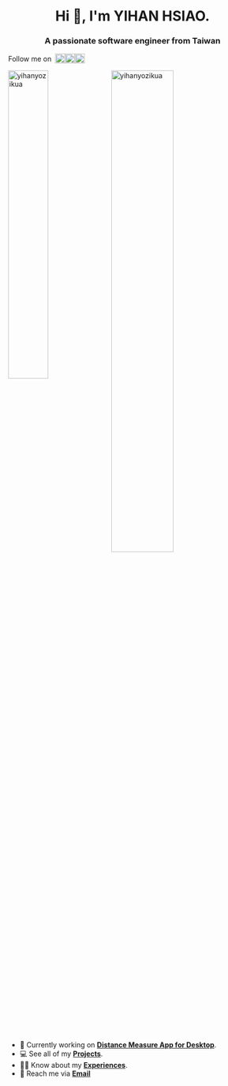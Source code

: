 <!--<img style="float:right;" src="https://komarev.com/ghpvc/?username=yihanyozikua&label=Profile%20views&color=0e75b6&style=flat" alt="yihanyozikua" />-->

<h1 align="center">Hi 👋, I'm YIHAN HSIAO.</h1>

<h3 align="center">A passionate software engineer from Taiwan</h3>



<p align="left" style="display:flex; flex-direction:row; justify-content:flex-start; align-items:center;" >
Follow me on &nbsp
  <a href="https://linkedin.com/in/yihanyozikua" target="_target"><img align="center" src="https://github.com/paulrobertlloyd/socialmediaicons/blob/main/linkedin-48x48.png" alt="yihanyozikua" height="20" width="20" />
  </a>
  <a href="https://twitter.com/yozikua" target="blank"><img align="center" src="https://github.com/paulrobertlloyd/socialmediaicons/blob/main/twitter-48x48.png" alt="yihanyozikua" height="20" width="20" />
  </a>
  <a href="https://fb.com/newy860318" target="blank"><img align="center" src="https://github.com/paulrobertlloyd/socialmediaicons/blob/main/facebook-48x48.png" alt="newy860318" height="20" width="20" />
  </a>
</p>


<p>
<img align="left" src="https://github-readme-stats.vercel.app/api/top-langs?username=yihanyozikua&show_icons=true&theme=dark&title_color=4b88ee&text_color=ffffff&locale=en&layout=compact" alt="yihanyozikua" width="40%" />
&nbsp;<img align="center" src="https://github-readme-stats.vercel.app/api?username=yihanyozikua&show_icons=true&theme=dark&title_color=4c87ee&text_color=ffffff&locale=en" alt="yihanyozikua" width="50%" />
</p>


- 🔭 Currently working on **[Distance Measure App for Desktop](https://github.com/yihanYozikua/distance-measure)**.
- 💻 See all of my **[Projects](https://drive.google.com/file/d/1Ytnn17tnrbLUQKyTFzR2UAmzvuWUlDWu/view?usp=sharing)**.
- 🧑🏻‍ Know about my **[Experiences](https://drive.google.com/file/d/1WicuDF7vA5fBKWfQDjdgXGbhWQ313sIS/view?usp=sharing)**.
- 📩 Reach me via **<a href="mailto:newy860318@gmail.com" class="email"><i class="far fa-envelope icon-style"></i><span class="email-text">Email</span></a>**


<!--<h3 align="left">Languages and Tools:</h3>
<p align="left">
  <div style="border:1px solid white;">
    <h4> Programming Language </h4>
    <a href="https://www.w3schools.com/cpp/" target="_blank"> 
      <img src="https://raw.githubusercontent.com/devicons/devicon/master/icons/cplusplus/cplusplus-original.svg" alt="cplusplus" width="40" height="40"/> 
    </a>
    <a href="https://www.python.org" target="_blank"> 
      <img src="https://raw.githubusercontent.com/devicons/devicon/master/icons/python/python-original.svg" alt="python" width="40" height="40"/> 
    </a>
    <a href="https://www.java.com" target="_blank"> 
      <img src="https://raw.githubusercontent.com/devicons/devicon/master/icons/java/java-original.svg" alt="java" width="40" height="40"/> 
    </a>
    <a href="https://www.cprogramming.com/" target="_blank"> 
      <img src="https://raw.githubusercontent.com/devicons/devicon/master/icons/c/c-original.svg" alt="c" width="40" height="40"/> 
    </a>
    <a href="https://developer.mozilla.org/en-US/docs/Web/JavaScript" target="_blank"> 
      <img src="https://raw.githubusercontent.com/devicons/devicon/master/icons/javascript/javascript-original.svg" alt="javascript" width="40" height="40"/> 
    </a>
  </div>
  <h4> Frontend Development </h4>
  <a href="https://www.w3.org/html/" target="_blank"> 
    <img src="https://raw.githubusercontent.com/devicons/devicon/master/icons/html5/html5-original-wordmark.svg" alt="html5" width="40" height="40"/> 
  </a> 
  <a href="https://www.w3schools.com/css/" target="_blank"> 
    <img src="https://raw.githubusercontent.com/devicons/devicon/master/icons/css3/css3-original-wordmark.svg" alt="css3" width="40" height="40"/> 
  </a>
  <a href="https://sass-lang.com" target="_blank"> 
    <img src="https://raw.githubusercontent.com/devicons/devicon/master/icons/sass/sass-original.svg" alt="sass" width="40" height="40"/> 
  </a> 
  <h4> Backend Development </h4>
  <a href="https://nodejs.org" target="_blank">
    <img src="https://raw.githubusercontent.com/devicons/devicon/master/icons/nodejs/nodejs-original-wordmark.svg" alt="nodejs" width="40" height="40"/> 
  </a>
  <h4> DevOps </h4>
  <a href="https://www.gnu.org/software/bash/" target="_blank"> 
    <img src="https://www.vectorlogo.zone/logos/gnu_bash/gnu_bash-icon.svg" alt="bash" width="40" height="40"/> 
  </a>
  <a href="https://git-scm.com/" target="_blank"> 
    <img src="https://www.vectorlogo.zone/logos/git-scm/git-scm-icon.svg" alt="git" width="40" height="40"/> 
  </a>
  <a href="https://www.linux.org/" target="_blank"> 
    <img src="https://raw.githubusercontent.com/devicons/devicon/master/icons/linux/linux-original.svg" alt="linux" width="40" height="40"/> 
  </a>
  <h4> Frameworks & Libraries </h4>
  <a href="https://opencv.org/" target="_blank"> 
    <img src="https://www.vectorlogo.zone/logos/opencv/opencv-icon.svg" alt="opencv" width="40" height="40"/> 
  </a>
  <a href="https://www.tensorflow.org" target="_blank"> 
    <img src="https://www.vectorlogo.zone/logos/tensorflow/tensorflow-icon.svg" alt="tensorflow" width="40" height="40"/> 
  </a> 
  <h4> Cloud Services </h4>
  <a href="https://azure.microsoft.com/en-in/" target="_blank"> 
    <img src="https://www.vectorlogo.zone/logos/microsoft_azure/microsoft_azure-icon.svg" alt="azure" width="40" height="40"/> 
  </a>
  <h4> Backend as a Service (BaaS) </h4>
  <a href="https://firebase.google.com/" target="_blank"> 
    <img src="https://www.vectorlogo.zone/logos/firebase/firebase-icon.svg" alt="firebase" width="40" height="40"/> 
  </a> 
  <h4> Game Development </h4>
  <a href="https://www.arduino.cc/" target="_blank"> 
    <img src="https://cdn.worldvectorlogo.com/logos/arduino-1.svg" alt="arduino" width="40" height="40"/> 
  </a>
  <a href="https://unity.com/" target="_blank"> 
    <img src="https://www.vectorlogo.zone/logos/unity3d/unity3d-icon.svg" alt="unity" width="40" height="40"/> 
  </a> 
  <h4> Design Tools </h4>
  <a href="https://www.photoshop.com/en" target="_blank"> 
    <img src="https://raw.githubusercontent.com/devicons/devicon/master/icons/photoshop/photoshop-line.svg" alt="photoshop" width="40" height="40"/> 
  </a>
  <a href="https://www.adobe.com/products/xd.html" target="_blank"> 
    <img src="https://cdn.worldvectorlogo.com/logos/adobe-xd.svg" alt="xd" width="40" height="40"/> 
  </a> 
</p>-->


